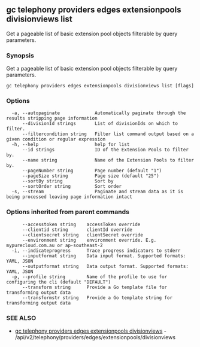 ## gc telephony providers edges extensionpools divisionviews list

Get a pageable list of basic extension pool objects filterable by query parameters.

### Synopsis

Get a pageable list of basic extension pool objects filterable by query parameters.

```
gc telephony providers edges extensionpools divisionviews list [flags]
```

### Options

```
  -a, --autopaginate             Automatically paginate through the results stripping page information
      --divisionId strings       List of divisionIds on which to filter.
      --filtercondition string   Filter list command output based on a given condition or regular expression
  -h, --help                     help for list
      --id strings               ID of the Extension Pools to filter by.
      --name string              Name of the Extension Pools to filter by.
      --pageNumber string        Page number (default "1")
      --pageSize string          Page size (default "25")
      --sortBy string            Sort by
      --sortOrder string         Sort order
  -s, --stream                   Paginate and stream data as it is being processed leaving page information intact
```

### Options inherited from parent commands

```
      --accesstoken string    accessToken override
      --clientid string       clientId override
      --clientsecret string   clientSecret override
      --environment string    environment override. E.g. mypurecloud.com.au or ap-southeast-2
  -i, --indicateprogress      Trace progress indicators to stderr
      --inputformat string    Data input format. Supported formats: YAML, JSON
      --outputformat string   Data output format. Supported formats: YAML, JSON
  -p, --profile string        Name of the profile to use for configuring the cli (default "DEFAULT")
      --transform string      Provide a Go template file for transforming output data
      --transformstr string   Provide a Go template string for transforming output data
```

### SEE ALSO

* [gc telephony providers edges extensionpools divisionviews](gc_telephony_providers_edges_extensionpools_divisionviews.html)	 - /api/v2/telephony/providers/edges/extensionpools/divisionviews


